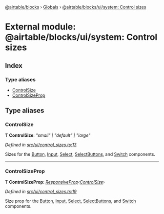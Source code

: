 [@airtable/blocks](../README.md) › [Globals](../globals.md) ›
[@airtable/blocks/ui/system: Control sizes](_airtable_blocks_ui_system__control_sizes.md)

# External module: @airtable/blocks/ui/system: Control sizes

## Index

### Type aliases

-   [ControlSize](_airtable_blocks_ui_system__control_sizes.md#controlsize)
-   [ControlSizeProp](_airtable_blocks_ui_system__control_sizes.md#controlsizeprop)

## Type aliases

### ControlSize

Ƭ **ControlSize**: _"small" | "default" | "large"_

_Defined in
[src/ui/control_sizes.ts:13](https://github.com/airtable/blocks/blob/@airtable/blocks@0.0.35/packages/sdk/src/ui/control_sizes.ts#L13)_

Sizes for the [Button](_airtable_blocks_ui__button.md#button),
[Input](_airtable_blocks_ui__input.md#input), [Select](_airtable_blocks_ui__select.md#select),
[SelectButtons](_airtable_blocks_ui__selectbuttons.md#selectbuttons), and
[Switch](_airtable_blocks_ui__switch.md#switch) components.

---

### ControlSizeProp

Ƭ **ControlSizeProp**:
_[ResponsiveProp](_airtable_blocks_ui_system__responsive_props.md#responsiveprop)‹[ControlSize](_airtable_blocks_ui_system__control_sizes.md#controlsize)›_

_Defined in
[src/ui/control_sizes.ts:19](https://github.com/airtable/blocks/blob/@airtable/blocks@0.0.35/packages/sdk/src/ui/control_sizes.ts#L19)_

Size prop for the [Button](_airtable_blocks_ui__button.md#button),
[Input](_airtable_blocks_ui__input.md#input), [Select](_airtable_blocks_ui__select.md#select),
[SelectButtons](_airtable_blocks_ui__selectbuttons.md#selectbuttons), and
[Switch](_airtable_blocks_ui__switch.md#switch) components.
